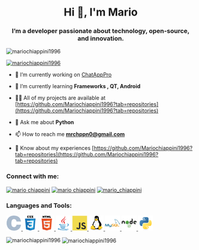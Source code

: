 <h1 align="center">Hi 👋, I'm Mario</h1>
<h3 align="center">I’m a developer passionate about technology, open-source, and innovation.</h3>

<p align="left"> <img src="https://komarev.com/ghpvc/?username=mariochiappini1996&label=Profile%20views&color=0e75b6&style=flat" alt="mariochiappini1996" /> </p>

<p align="left"> <a href="https://github.com/ryo-ma/github-profile-trophy"><img src="https://github-profile-trophy.vercel.app/?username=mariochiappini1996" alt="mariochiappini1996" /></a> </p>

- 🔭 I’m currently working on [ChatAppPro](https://github.com/Mariochiappini1996/ChatAppPro---Progetto-Tesi-di-Laurea)

- 🌱 I’m currently learning **Frameworks , QT, Android**

- 👨‍💻 All of my projects are available at [https://github.com/Mariochiappini1996?tab=repositories](https://github.com/Mariochiappini1996?tab=repositories)

- 💬 Ask me about **Python**

- 📫 How to reach me **mrchppn0@gmail.com**

- 📄 Know about my experiences [https://github.com/Mariochiappini1996?tab=repositories](https://github.com/Mariochiappini1996?tab=repositories)

<h3 align="left">Connect with me:</h3>
<p align="left">
<a href="https://linkedin.com/in/mario chiappini" target="blank"><img align="center" src="https://raw.githubusercontent.com/rahuldkjain/github-profile-readme-generator/master/src/images/icons/Social/linked-in-alt.svg" alt="mario chiappini" height="30" width="40" /></a>
<a href="https://fb.com/mario chiappini" target="blank"><img align="center" src="https://raw.githubusercontent.com/rahuldkjain/github-profile-readme-generator/master/src/images/icons/Social/facebook.svg" alt="mario chiappini" height="30" width="40" /></a>
<a href="https://instagram.com/mario_chiappini" target="blank"><img align="center" src="https://raw.githubusercontent.com/rahuldkjain/github-profile-readme-generator/master/src/images/icons/Social/instagram.svg" alt="mario_chiappini" height="30" width="40" /></a>
</p>

<h3 align="left">Languages and Tools:</h3>
<p align="left"> <a href="https://www.cprogramming.com/" target="_blank" rel="noreferrer"> <img src="https://raw.githubusercontent.com/devicons/devicon/master/icons/c/c-original.svg" alt="c" width="40" height="40"/> </a> <a href="https://www.w3schools.com/css/" target="_blank" rel="noreferrer"> <img src="https://raw.githubusercontent.com/devicons/devicon/master/icons/css3/css3-original-wordmark.svg" alt="css3" width="40" height="40"/> </a> <a href="https://www.w3.org/html/" target="_blank" rel="noreferrer"> <img src="https://raw.githubusercontent.com/devicons/devicon/master/icons/html5/html5-original-wordmark.svg" alt="html5" width="40" height="40"/> </a> <a href="https://www.java.com" target="_blank" rel="noreferrer"> <img src="https://raw.githubusercontent.com/devicons/devicon/master/icons/java/java-original.svg" alt="java" width="40" height="40"/> </a> <a href="https://developer.mozilla.org/en-US/docs/Web/JavaScript" target="_blank" rel="noreferrer"> <img src="https://raw.githubusercontent.com/devicons/devicon/master/icons/javascript/javascript-original.svg" alt="javascript" width="40" height="40"/> </a> <a href="https://www.linux.org/" target="_blank" rel="noreferrer"> <img src="https://raw.githubusercontent.com/devicons/devicon/master/icons/linux/linux-original.svg" alt="linux" width="40" height="40"/> </a> <a href="https://www.mysql.com/" target="_blank" rel="noreferrer"> <img src="https://raw.githubusercontent.com/devicons/devicon/master/icons/mysql/mysql-original-wordmark.svg" alt="mysql" width="40" height="40"/> </a> <a href="https://nodejs.org" target="_blank" rel="noreferrer"> <img src="https://raw.githubusercontent.com/devicons/devicon/master/icons/nodejs/nodejs-original-wordmark.svg" alt="nodejs" width="40" height="40"/> </a> <a href="https://www.python.org" target="_blank" rel="noreferrer"> <img src="https://raw.githubusercontent.com/devicons/devicon/master/icons/python/python-original.svg" alt="python" width="40" height="40"/> </a> </p>

<p><img align="left" src="https://github-readme-stats.vercel.app/api/top-langs?username=mariochiappini1996&show_icons=true&locale=en&layout=compact" alt="mariochiappini1996" /></p>

<p>&nbsp;<img align="center" src="https://github-readme-stats.vercel.app/api?username=mariochiappini1996&show_icons=true&locale=en" alt="mariochiappini1996" /></p>
